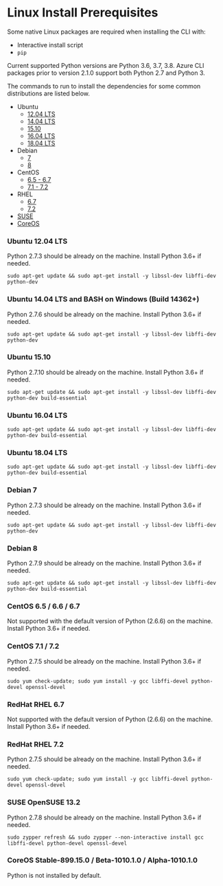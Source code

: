 Linux Install Prerequisites
===========================

Some native Linux packages are required when installing the CLI with:
- Interactive install script
- ``pip``

Current supported Python versions are Python 3.6, 3.7, 3.8. Azure CLI packages prior to version 2.1.0 support both Python 2.7 and Python 3.

The commands to run to install the dependencies for some common distributions are listed below.

* Ubuntu
  * [12.04 LTS](#ubuntu-1204-lts)
  * [14.04 LTS](#ubuntu-1404-lts-and-bash-on-windows-build-14362)
  * [15.10](#ubuntu-1510)
  * [16.04 LTS](#ubuntu-1604-lts)
  * [18.04 LTS](#ubuntu-1804-lts)
* Debian
  * [7](#debian-7)
  * [8](#debian-8)
* CentOS
  * [6.5 - 6.7](#centos-65--66--67)
  * [7.1 - 7.2](#centos-71--72)
* RHEL
  * [6.7](#redhat-rhel-67)
  * [7.2](#redhat-rhel-72)
* [SUSE](#suse-opensuse-132)
* [CoreOS](#coreos-stable-899150--beta-101010--alpha-101010)

### Ubuntu 12.04 LTS
Python 2.7.3 should be already on the machine. Install Python 3.6+ if needed.
```
sudo apt-get update && sudo apt-get install -y libssl-dev libffi-dev python-dev
```

### Ubuntu 14.04 LTS and BASH on Windows (Build 14362+)
Python 2.7.6 should be already on the machine. Install Python 3.6+ if needed.
```
sudo apt-get update && sudo apt-get install -y libssl-dev libffi-dev python-dev
```

### Ubuntu 15.10
Python 2.7.10 should be already on the machine. Install Python 3.6+ if needed.
```
sudo apt-get update && sudo apt-get install -y libssl-dev libffi-dev python-dev build-essential
```

### Ubuntu 16.04 LTS
```
sudo apt-get update && sudo apt-get install -y libssl-dev libffi-dev python-dev build-essential
```

### Ubuntu 18.04 LTS
```
sudo apt-get update && sudo apt-get install -y libssl-dev libffi-dev python-dev build-essential
```

### Debian 7
Python 2.7.3 should be already on the machine. Install Python 3.6+ if needed.
```
sudo apt-get update && sudo apt-get install -y libssl-dev libffi-dev python-dev
```

### Debian 8
Python 2.7.9 should be already on the machine. Install Python 3.6+ if needed.
```
sudo apt-get update && sudo apt-get install -y libssl-dev libffi-dev python-dev build-essential
```

### CentOS 6.5 / 6.6 / 6.7

Not supported with the default version of Python (2.6.6) on the machine. Install Python 3.6+ if needed.

### CentOS 7.1 / 7.2
Python 2.7.5 should be already on the machine. Install Python 3.6+ if needed.
```
sudo yum check-update; sudo yum install -y gcc libffi-devel python-devel openssl-devel
```

### RedHat RHEL 6.7

Not supported with the default version of Python (2.6.6) on the machine. Install Python 3.6+ if needed.

### RedHat RHEL 7.2
Python 2.7.5 should be already on the machine. Install Python 3.6+ if needed.
```
sudo yum check-update; sudo yum install -y gcc libffi-devel python-devel openssl-devel
```

### SUSE OpenSUSE 13.2
Python 2.7.8 should be already on the machine. Install Python 3.6+ if needed.
```
sudo zypper refresh && sudo zypper --non-interactive install gcc libffi-devel python-devel openssl-devel
```

### CoreOS Stable-899.15.0 / Beta-1010.1.0 / Alpha-1010.1.0

Python is not installed by default.
